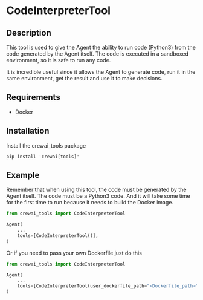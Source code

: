 # CodeInterpreterTool

## Description
This tool is used to give the Agent the ability to run code (Python3) from the code generated by the Agent itself. The code is executed in a sandboxed environment, so it is safe to run any code.

It is incredible useful since it allows the Agent to generate code, run it in the same environment, get the result and use it to make decisions.

## Requirements

- Docker

## Installation
Install the crewai_tools package
```shell
pip install 'crewai[tools]'
```

## Example

Remember that when using this tool, the code must be generated by the Agent itself. The code must be a Python3 code. And it will take some time for the first time to run because it needs to build the Docker image.

```python
from crewai_tools import CodeInterpreterTool

Agent(
    ...
    tools=[CodeInterpreterTool()],
)
```

Or if you need to pass your own Dockerfile just do this

```python
from crewai_tools import CodeInterpreterTool

Agent(
    ...
    tools=[CodeInterpreterTool(user_dockerfile_path="<Dockerfile_path>")],
)
```
